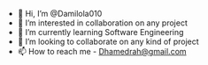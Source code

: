 - 👋 Hi, I’m @Damilola010
- 👀 I’m interested in collaboration on any project
- 🌱 I’m currently learning Software Engineering
- 💞️ I’m looking to collaborate on any kind of project
- 📫 How to reach me - Dhamedrah@gmail.com

<!---
Damilola010/Damilola010 is a ✨ special ✨ repository because its `README.md` (this file) appears on your GitHub profile.
You can click the Preview link to take a look at your changes.
--->
